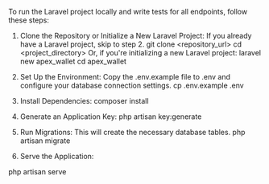 
To run the Laravel project locally and write tests for all endpoints, follow these steps:

1. Clone the Repository or Initialize a New Laravel Project:
If you already have a Laravel project, skip to step 2.
git clone <repository_url>
cd <project_directory>
Or, if you're initializing a new Laravel project:
laravel new apex_wallet
cd apex_wallet

2. Set Up the Environment:
Copy the .env.example file to .env and configure your database connection settings.
cp .env.example .env

3. Install Dependencies:
composer install

4. Generate an Application Key:
php artisan key:generate


5. Run Migrations:
This will create the necessary database tables.
php artisan migrate

6. Serve the Application:

php artisan serve

